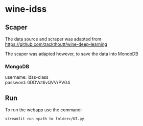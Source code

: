 # wine-idss

## Scaper

The data source and scraper was adapted from https://github.com/zackthoutt/wine-deep-learning

The scaper was adapted however, to save the data into MondoDB


### MongoDB
username: idss-class <br>
password: 0DDVct6vQVVrPVG4

## Run
To run the webapp use the command:

```
streamlit run <path to folder>/UI.py
```
